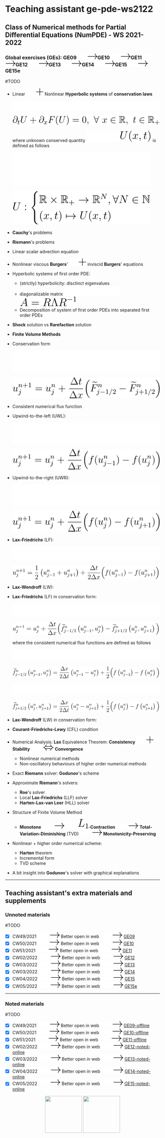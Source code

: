 # Teaching assistant ge-pde-ws2122
<!-- 
![](./eqns/ghw.png#gh-dark-mode-only) 

![](./eqns/ghb.png#gh-light-mode-only) -->

## Class of **Numerical methods for Partial Differential Equations (NumPDE)** - WS 2021-2022
### Global exercises (GEs): GE09![](./eqns/rightarrow_w.svg#gh-dark-mode-only)![](./eqns/rightarrow_b.svg#gh-light-mode-only)GE10![](./eqns/rightarrow_w.svg#gh-dark-mode-only)![](./eqns/rightarrow_b.svg#gh-light-mode-only)GE11![](./eqns/rightarrow_w.svg#gh-dark-mode-only)![](./eqns/rightarrow_b.svg#gh-light-mode-only)GE12![](./eqns/rightarrow_w.svg#gh-dark-mode-only)![](./eqns/rightarrow_b.svg#gh-light-mode-only)GE13![](./eqns/rightarrow_w.svg#gh-dark-mode-only)![](./eqns/rightarrow_b.svg#gh-light-mode-only)GE14![](./eqns/rightarrow_w.svg#gh-dark-mode-only)![](./eqns/rightarrow_b.svg#gh-light-mode-only)GE15![](./eqns/rightarrow_w.svg#gh-dark-mode-only)![](./eqns/rightarrow_b.svg#gh-light-mode-only)GE15e

#TODO

- Linear ![](./eqns/plus_w.svg#gh-dark-mode-only) ![](./eqns/plus_b.svg#gh-light-mode-only)  Nonlinear **Hyperbolic systems** of **conservation laws**
  
    ![](./eqns/CL_w.svg#gh-dark-mode-only) 

    ![](./eqns/CL_b.svg#gh-light-mode-only)

    where unknown conserved quantity ![](./eqns/U_w.svg#gh-dark-mode-only) ![](./eqns/U_b.svg#gh-light-mode-only) is defined as follows
    
    ![](./eqns/Udf_w.svg#gh-dark-mode-only) 

    ![](./eqns/Udf_b.svg#gh-light-mode-only)

- **Cauchy**'s problems
- **Riemann**'s problems
- Linear scalar advection equation
- Nonlinear viscous **Burgers**' ![](./eqns/plus_w.svg#gh-dark-mode-only) ![](./eqns/plus_b.svg#gh-light-mode-only) inviscid **Burgers**' equations
- Hyperbolic systems of first order PDE: 
  - (strictly) hyperbolicity: disctinct eigenvalues
  - diagonalizable matrix ![](./eqns/ARLR_w.svg#gh-dark-mode-only) ![](./eqns/ARLR_b.svg#gh-light-mode-only) 
  - Decomposition of system of first order PDEs into separated first order PDEs
- **Shock** solution vs **Rarefaction** solution
- **Finite Volume Methods**
- Conservation form 
  
    ![](./eqns/conserform_w.svg#gh-dark-mode-only) 

    ![](./eqns/conserform_b.svg#gh-light-mode-only)

- Consistent numerical flux function 
- Upwind-to-the-left (UWL): 
  
    ![](./eqns/UWL_w.svg#gh-dark-mode-only) 

    ![](./eqns/UWL_b.svg#gh-light-mode-only)

- Upwind-to-the-right (UWR): 
    
    ![](./eqns/UWR_w.svg#gh-dark-mode-only) 

    ![](./eqns/UWR_b.svg#gh-light-mode-only)

- **Lax-Friedrichs** (LF): 
  
    ![](./eqns/LF_w.svg#gh-dark-mode-only) 

    ![](./eqns/LF_b.svg#gh-light-mode-only)

- **Lax-Wendroff** (LW):

- **Lax-Friedrichs** (LF) in conservation form: 

    ![](./eqns/LFcon_w.svg#gh-dark-mode-only) 

    ![](./eqns/LFcon_b.svg#gh-light-mode-only)

    where the consistent numerical flux functions are defined as follows

    ![](./eqns/LFflux_left_w.svg#gh-dark-mode-only) 

    ![](./eqns/LFflux_left_b.svg#gh-light-mode-only)

    ![](./eqns/LFflux_right_w.svg#gh-dark-mode-only) 

    ![](./eqns/LFflux_right_b.svg#gh-light-mode-only)

- **Lax-Wendroff** (LW) in conservation form:
  
- **Courant-Friedrichs-Lewy** (CFL) condition
- Numerical Analysis: **Lax** Equivalence Theorem: 
  **Consistency** ![](./eqns/plus_w.svg#gh-dark-mode-only) ![](./eqns/plus_b.svg#gh-light-mode-only) **Stability** ![](./eqns/LRarrow_w.svg#gh-dark-mode-only) ![](./eqns/LRarrow_b.svg#gh-light-mode-only)  **Convergence**
  - Nonlinear numerical methods
  - Non-oscillatory behaviours of higher order numerical methods
- Exact **Riemann** solver: **Godunov**'s scheme
- Approximate **Riemann**'s solvers: 
  - **Roe**'s solver 
  - Local **Lax-Friedrichs** (LLF) solver
  - **Harten-Lax-van Leer** (HLL) solver
- Structure of Finite Volume Method
  - **Monotone** ![](./eqns/rightarrow_w.svg#gh-dark-mode-only) ![](./eqns/rightarrow_b.svg#gh-light-mode-only) ![](./eqns/L1_w.svg#gh-dark-mode-only) ![](./eqns/L1_b.svg#gh-light-mode-only)-**Contraction** ![](./eqns/rightarrow_w.svg#gh-dark-mode-only) ![](./eqns/rightarrow_b.svg#gh-light-mode-only) **Total-Variation-Diminishing** (TVD) ![](./eqns/rightarrow_w.svg#gh-dark-mode-only) ![](./eqns/rightarrow_b.svg#gh-light-mode-only) **Monotonicity-Preserving**
- Nonlinear + higher order numerical scheme: 
  - **Harten** theorem
  - Incremental form
  - TVD scheme
- A bit insight into **Godunov**'s solver with graphical explanations

---

## Teaching assistant's extra materials and supplements

### Unnoted materials

#TODO

- [x] CW49/2021 ![](./eqns/rightarrow_w.svg#gh-dark-mode-only) ![](./eqns/rightarrow_b.svg#gh-light-mode-only) Better open in web ![](./eqns/rightarrow_w.svg#gh-dark-mode-only) ![](./eqns/rightarrow_b.svg#gh-light-mode-only) [GE09](https://github.com/tuanvo-git/ge-pde-ws2122/blob/main/GE09/ge-09.pdf) 
- [x]  CW50/2021 ![](./eqns/rightarrow_w.svg#gh-dark-mode-only) ![](./eqns/rightarrow_b.svg#gh-light-mode-only) Better open in web ![](./eqns/rightarrow_w.svg#gh-dark-mode-only) ![](./eqns/rightarrow_b.svg#gh-light-mode-only) [GE10](https://github.com/tuanvo-git/ge-pde-ws2122/blob/main/GE10/ge-10.pdf)
- [x] CW51/2021 ![](./eqns/rightarrow_w.svg#gh-dark-mode-only) ![](./eqns/rightarrow_b.svg#gh-light-mode-only) Better open in web ![](./eqns/rightarrow_w.svg#gh-dark-mode-only) ![](./eqns/rightarrow_b.svg#gh-light-mode-only) [GE11](https://github.com/tuanvo-git/ge-pde-ws2122/blob/main/GE11/ge-11.pdf)
- [x] CW02/2022 ![](./eqns/rightarrow_w.svg#gh-dark-mode-only) ![](./eqns/rightarrow_b.svg#gh-light-mode-only) Better open in web ![](./eqns/rightarrow_w.svg#gh-dark-mode-only) ![](./eqns/rightarrow_b.svg#gh-light-mode-only) [GE12](https://github.com/tuanvo-git/ge-pde-ws2122/blob/main/GE12/ge-12.pdf) 
- [x] CW03/2022 ![](./eqns/rightarrow_w.svg#gh-dark-mode-only) ![](./eqns/rightarrow_b.svg#gh-light-mode-only) Better open in web ![](./eqns/rightarrow_w.svg#gh-dark-mode-only) ![](./eqns/rightarrow_b.svg#gh-light-mode-only) [GE13](https://github.com/tuanvo-git/ge-pde-ws2122/blob/main/GE13/ge-13.pdf) 
- [x] CW03/2022 ![](./eqns/rightarrow_w.svg#gh-dark-mode-only) ![](./eqns/rightarrow_b.svg#gh-light-mode-only) Better open in web ![](./eqns/rightarrow_w.svg#gh-dark-mode-only) ![](./eqns/rightarrow_b.svg#gh-light-mode-only) [GE14](https://github.com/tuanvo-git/ge-pde-ws2122/blob/main/GE14/ge-14.pdf) 
- [x] CW04/2022 ![](./eqns/rightarrow_w.svg#gh-dark-mode-only) ![](./eqns/rightarrow_b.svg#gh-light-mode-only) Better open in web ![](./eqns/rightarrow_w.svg#gh-dark-mode-only) ![](./eqns/rightarrow_b.svg#gh-light-mode-only) [GE15](https://github.com/tuanvo-git/ge-pde-ws2122/blob/main/GE15/ge-15.pdf) 
- [x] CW05/2022 ![](./eqns/rightarrow_w.svg#gh-dark-mode-only) ![](./eqns/rightarrow_b.svg#gh-light-mode-only) Better open in web ![](./eqns/rightarrow_w.svg#gh-dark-mode-only) ![](./eqns/rightarrow_b.svg#gh-light-mode-only) [GE15e](https://github.com/tuanvo-git/ge-pde-ws2122/blob/main/GE15e/ge-15e.pdf) 
---
### Noted materials

#TODO

- [x] CW49/2021 ![](./eqns/rightarrow_w.svg#gh-dark-mode-only) ![](./eqns/rightarrow_b.svg#gh-light-mode-only) Better open in web ![](./eqns/rightarrow_w.svg#gh-dark-mode-only) ![](./eqns/rightarrow_b.svg#gh-light-mode-only) [GE09-offline](https://github.com/tuanvo-git/ge-pde-ws2122/blob/main/GE09/ge-09.pdf)
- [x] CW50/2021 ![](./eqns/rightarrow_w.svg#gh-dark-mode-only) ![](./eqns/rightarrow_b.svg#gh-light-mode-only) Better open in web ![](./eqns/rightarrow_w.svg#gh-dark-mode-only) ![](./eqns/rightarrow_b.svg#gh-light-mode-only) [GE10-offline](https://github.com/tuanvo-git/ge-pde-ws2122/blob/main/GE10/ge-10.pdf)
- [x] CW51/2021 ![](./eqns/rightarrow_w.svg#gh-dark-mode-only) ![](./eqns/rightarrow_b.svg#gh-light-mode-only) Better open in web ![](./eqns/rightarrow_w.svg#gh-dark-mode-only) ![](./eqns/rightarrow_b.svg#gh-light-mode-only) [GE11-offline](https://github.com/tuanvo-git/ge-pde-ws2122/blob/main/GE11/ge-11.pdf)
- [x] CW02/2022 ![](./eqns/rightarrow_w.svg#gh-dark-mode-only) ![](./eqns/rightarrow_b.svg#gh-light-mode-only) Better open in web ![](./eqns/rightarrow_w.svg#gh-dark-mode-only) ![](./eqns/rightarrow_b.svg#gh-light-mode-only) [GE12-noted-online](https://github.com/tuanvo-git/ge-pde-ws2122/blob/main/GE12/ge-12-noted.pdf)
- [x] CW03/2022 ![](./eqns/rightarrow_w.svg#gh-dark-mode-only) ![](./eqns/rightarrow_b.svg#gh-light-mode-only) Better open in web ![](./eqns/rightarrow_w.svg#gh-dark-mode-only) ![](./eqns/rightarrow_b.svg#gh-light-mode-only) [GE13-noted-online](https://github.com/tuanvo-git/ge-pde-ws2122/blob/main/GE13/ge-13-noted.pdf)
- [x] CW04/2022 ![](./eqns/rightarrow_w.svg#gh-dark-mode-only) ![](./eqns/rightarrow_b.svg#gh-light-mode-only) Better open in web ![](./eqns/rightarrow_w.svg#gh-dark-mode-only) ![](./eqns/rightarrow_b.svg#gh-light-mode-only) [GE14-noted-online](https://github.com/tuanvo-git/ge-pde-ws2122/blob/main/GE14/ge-14-noted.pdf)
- [x] CW05/2022 ![](./eqns/rightarrow_w.svg#gh-dark-mode-only) ![](./eqns/rightarrow_b.svg#gh-light-mode-only) Better open in web ![](./eqns/rightarrow_w.svg#gh-dark-mode-only) ![](./eqns/rightarrow_b.svg#gh-light-mode-only) [GE15-noted-online](https://github.com/tuanvo-git/ge-pde-ws2122/blob/main/GE15/ge-15-noted.pdf)

<p align="center">
    <img src="https://raw.githubusercontent.com/tuanvo-git/ge-pde-ws2122/main/eqns/ghw.png#gh-dark-mode-only" height="120" width="120"/>
    <img src="https://raw.githubusercontent.com/tuanvo-git/ge-pde-ws2122/main/eqns/ghb.png#gh-light-mode-only" height="120" width="120"/>
</p>